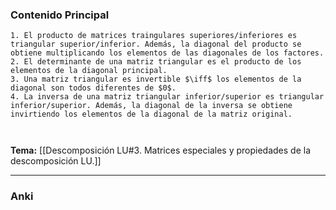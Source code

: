 ### Contenido Principal

```ad-proposition
1. El producto de matrices traingulares superiores/inferiores es triangular superior/inferior. Además, la diagonal del producto se obtiene multiplicando los elementos de las diagonales de los factores.
2. El determinante de una matriz triangular es el producto de los elementos de la diagonal principal.
3. Una matriz triangular es invertible $\iff$ los elementos de la diagonal son todos diferentes de $0$.
4. La inversa de una matriz triangular inferior/superior es triangular inferior/superior. Además, la diagonal de la inversa se obtiene invirtiendo los elementos de la diagonal de la matriz original.
```

```ad-proof


```

**Tema:** [[Descomposición LU#3. Matrices especiales y propiedades de la descomposición LU.]]

---
### Anki
